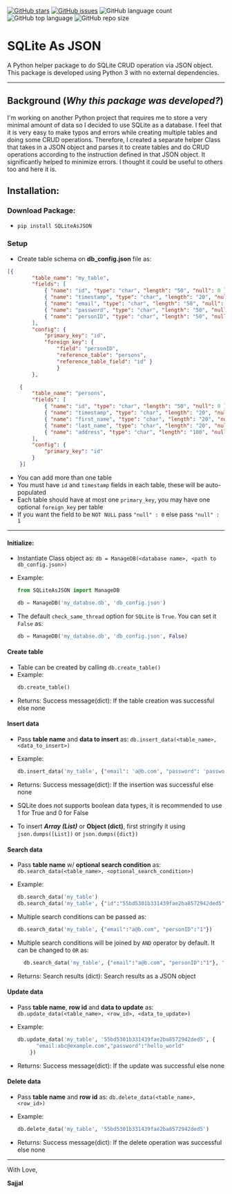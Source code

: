 [![GitHub stars](https://img.shields.io/github/stars/Sajjal/SQLite_As_JSON)](https://github.com/Sajjal/SQLite_As_JSON/stargazers)
[![GitHub issues](https://img.shields.io/github/issues/Sajjal/SQLite_As_JSON)](https://github.com/Sajjal/SQLite_As_JSON/issues)
![GitHub language count](https://img.shields.io/github/languages/count/Sajjal/SQLite_As_JSON)
![GitHub top language](https://img.shields.io/github/languages/top/Sajjal/SQLite_As_JSON)
![GitHub repo size](https://img.shields.io/github/repo-size/Sajjal/SQLite_As_JSON)

# SQLite As JSON

A Python helper package to do SQLite CRUD operation via JSON object. This package is developed using Python 3 with no external dependencies.

---

## Background (_Why this package was developed?_)

I'm working on another Python project that requires me to store a very minimal amount of data so I decided to use SQLite as a database. I feel that it is very easy to make typos and errors while creating multiple tables and doing some CRUD operations. Therefore, I created a separate helper Class that takes in a JSON object and parses it to create tables and do CRUD operations according to the instruction defined in that JSON object. It significantly helped to minimize errors. I thought it could be useful to others too and here it is.

## Installation:

### Download Package:

- `pip install SQLiteAsJSON`

### Setup

- Create table schema on **db_config.json** file as:

```JSON
[{
        "table_name": "my_table",
        "fields": [
            { "name": "id", "type": "char", "length": "50", "null": 0 },
            { "name": "timestamp", "type": "char", "length": "20", "null": 0 },
            { "name": "email", "type": "char", "length": "50", "null": 0 },
            { "name": "password", "type": "char", "length": "50", "null": 0 },
            { "name": "personID", "type": "char", "length": "50", "null": 0 }
        ],
        "config": {
            "primary_key": "id",
            "foreign_key": {
                "field": "personID",
                "reference_table": "persons",
                "reference_table_field": "id" }
                }
        },

    {
        "table_name": "persons",
        "fields": [
            { "name": "id", "type": "char", "length": "50", "null": 0 },
            { "name": "timestamp", "type": "char", "length": "20", "null": 0 },
            { "name": "first_name", "type": "char", "length": "20", "null": 0 },
            { "name": "last_name", "type": "char", "length": "20", "null": 1 },
            { "name": "address", "type": "char", "length": "100", "null": 1 }
        ],
        "config": {
            "primary_key": "id"
        }
    }]
```

- You can add more than one table
- You must have `id` and `timestamp` fields in each table, these will be auto-populated
- Each table should have at most one `primary_key`, you may have one optional `foreign_key` per table
- If you want the field to be `NOT NULL` pass `"null" : 0` else pass `"null" : 1`

---

#### Initialize:

- Instantiate Class object as: `db = ManageDB(<database name>, <path to db_config.json>)`
- Example:

  ```python
  from SQLiteAsJSON import ManageDB

  db = ManageDB('my_databse.db', 'db_config.json')
  ```

- The default `check_same_thread` option for `SQLite` is `True`. You can set it `False` as:

  ```python
  db = ManageDB('my_databse.db', 'db_config.json', False)
  ```

#### Create table

- Table can be created by calling `db.create_table()`
- Example:
  ```python
  db.create_table()
  ```
- Returns: Success message(dict): If the table creation was successful else none

#### Insert data

- Pass **table name** and **data to insert** as: `db.insert_data(<table_name>, <data_to_insert>)`
- Example:

  ```python
  db.insert_data('my_table', {"email": 'a@b.com', "password": 'password', "personID":'1'})
  ```

- Returns: Success message(dict): If the insertion was successful else none
- SQLite does not supports boolean data types, it is recommended to use 1 for True and 0 for False
- To insert **_Array (List)_** or **Object (dict)**, first stringify it using `json.dumps([List])` or `json.dumps({dict})`

#### Search data

- Pass **table name** w/ **optional search condition** as: `db.search_data(<table_name>, <optional_search_condition>)`
- Example:

  ```python
  db.search_data('my_table')
  db.search_data('my_table', {"id":"55bd5301b331439fae2ba8572942ded5"})
  ```

- Multiple search conditions can be passed as:

  ```python
  db.search_data('my_table', {"email":"a@b.com", "personID":"1"})
  ```

- Multiple search conditions will be joined by `AND` operator by default. It can be changed to `OR` as:

  ```python
    db.search_data('my_table', {"email":"a@b.com", "personID":"1"}, 'OR')
  ```

- Returns: Search results (dict): Search results as a JSON object

#### Update data

- Pass **table name**, **row id** and **data to update** as: `db.update_data(<table_name>, <row_id>, <data_to_update>)`
- Example:

  ```python
  db.update_data('my_table', '55bd5301b331439fae2ba8572942ded5', {
        "email:abc@example.com","password":"hello_world"
      })
  ```

- Returns: Success message(dict): If the update was successful else none

#### Delete data

- Pass **table name** and **row id** as: `db.delete_data(<table_name>, <row_id>)`
- Example:

  ```python
  db.delete_data('my_table', '55bd5301b331439fae2ba8572942ded5')
  ```

- Returns: Success message(dict): If the delete operation was successful else none

---

With Love,

**Sajjal**
